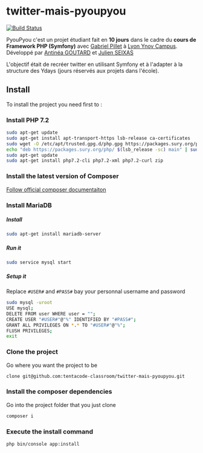 # twitter-mais-pyoupyou

[![Build Status](https://travis-ci.org/tentacode-classroom/twitter-mais-pyoupyou.svg?branch=master)](https://travis-ci.org/tentacode-classroom/twitter-mais-pyoupyou)

PyouPyou c'est un projet étudiant fait en **10 jours** dans le cadre du **cours de Framework PHP (Symfony)** avec [Gabriel Pillet](https://github.com/tentacode) à [Lyon Ynov Campus](http://ynovlyon.com/).
Développé par [Antinéa GOUTARD](https://github.com/Maengast) et [Julien SEIXAS](https://github.com/MrZyr0/)

L'objectif était de recréer twitter en utilisant Symfony et à l'adapter à la structure des Ydays (jours réservés aux projets dans l'école).


## Install

To install the project you need first to :


### Install PHP 7.2
```bash
sudo apt-get update
sudo apt-get install apt-transport-https lsb-release ca-certificates
sudo wget -O /etc/apt/trusted.gpg.d/php.gpg https://packages.sury.org/php/apt.gpg
echo "deb https://packages.sury.org/php/ $(lsb_release -sc) main" | sudo tee /etc/apt/sources.list.d/php.list
sudo apt-get update
sudo apt-get install php7.2-cli php7.2-xml php7.2-curl zip
```


### Install the latest version of Composer
[Follow official composer documentaiton](https://getcomposer.org/download/)


### Install MariaDB

##### Install
```bash
sudo apt-get install mariadb-server
```
##### Run it
```bash
sudo service mysql start
```

##### Setup it
Replace `#USER#` and `#PASS#` bay your personnal username and password

```bash
sudo mysql -uroot
USE mysql;
DELETE FROM user WHERE user = "";
CREATE USER "#USER#"@"%" IDENTIFIED BY "#PASS#";
GRANT ALL PRIVILEGES ON *.* TO "#USER#"@"%";
FLUSH PRIVILEGES;
exit
```


<!-- ### Install NodeJS

```bash
bash -c "curl -sL https://deb.nodesource.com/setup_10.x | sudo -E bash -"
sudo apt-get update
sudo apt-get install nodejs
```

### Install Yarn

```bash
sudo npm install --global yarn
``` -->


### Clone the project
Go where you want the project to be
```bash
clone git@github.com:tentacode-classroom/twitter-mais-pyoupyou.git
```

### Install the composer dependencies
Go into the project folder that you just clone
```bash
composer i
```

### Execute the install command
<!-- Go into the project folder that you just clone -->
```bash
php bin/console app:install
```
